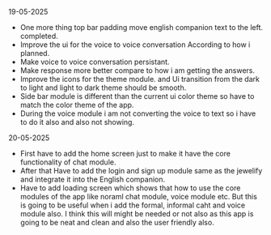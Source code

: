 19-05-2025
- One more thing top bar padding move english companion text to the left. completed.
- Improve the ui for the voice to voice conversation According to how i planned.
- Make voice to voice conversation persistant.
- Make response more better compare to how i am getting the answers.
- Improve the icons for the theme module. and Ui transition from the dark to light and light to dark theme should be smooth.
- Side bar module is different than the current ui color theme so have to match the color theme of the app.
- During the voice module i am not converting the voice to text so i have to do it also and also not showing. 

20-05-2025
- First have to add the home screen just to make it have the core functionality of chat module.
- After that Have to add the login and sign up module same as the jewelify and integrate it into the English companion.
- Have to add loading screen which shows that how to use the core modules of the app like noraml chat module, voice module etc. But this is going to be useful when i add the formal, informal caht and voice module also. I think this will might be needed or not also as this app is going to be neat and clean and also the user friendly also.